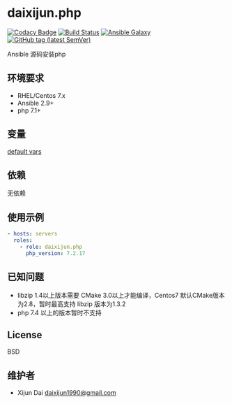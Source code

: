 # daixijun.php

[![Codacy Badge](https://api.codacy.com/project/badge/Grade/aa8233b02123488a88257f76908967f4)](https://app.codacy.com/app/daixijun/ansible-role-php?utm_source=github.com&utm_medium=referral&utm_content=daixijun/ansible-role-php&utm_campaign=Badge_Grade_Settings)
[![Build Status](https://github.com/daixijun/ansible-role-php/workflows/build/badge.svg)](https://github.com/daixijun/ansible-role-php/actions)
[![Ansible Galaxy](https://img.shields.io/badge/galaxy-daixijun.php-660198.svg?style=flat)](https://galaxy.ansible.com/daixijun/ansible-role-php/)
[![GitHub tag (latest SemVer)](https://img.shields.io/github/v/tag/daixijun/ansible-role-php?sort=semver)](https://github.com/daixijun/ansible-role-php/tags)

Ansible 源码安装php

## 环境要求

* RHEL/Centos 7.x
* Ansible 2.9+
* php 7.1+

## 变量

[default vars](defaults/main.yml)

## 依赖

无依赖

## 使用示例

```yaml
- hosts: servers
  roles:
    - role: daixijun.php
      php_version: 7.2.17
```

## 已知问题

* libzip 1.4以上版本需要 CMake 3.0以上才能编译，Centos7 默认CMake版本为2.8，暂时最高支持 libzip 版本为1.3.2
* php 7.4 以上的版本暂时不支持

## License

BSD

## 维护者

* Xijun Dai <daixijun1990@gmail.com>
